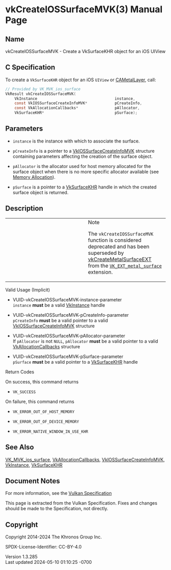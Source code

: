# vkCreateIOSSurfaceMVK(3) Manual Page

## Name

vkCreateIOSSurfaceMVK - Create a VkSurfaceKHR object for an iOS UIView



## <a href="#_c_specification" class="anchor"></a>C Specification

To create a `VkSurfaceKHR` object for an iOS `UIView` or
[CAMetalLayer](https://registry.khronos.org/vulkan/specs/1.3-extensions/man/html/CAMetalLayer.html), call:

``` c
// Provided by VK_MVK_ios_surface
VkResult vkCreateIOSSurfaceMVK(
    VkInstance                                  instance,
    const VkIOSSurfaceCreateInfoMVK*            pCreateInfo,
    const VkAllocationCallbacks*                pAllocator,
    VkSurfaceKHR*                               pSurface);
```

## <a href="#_parameters" class="anchor"></a>Parameters

- `instance` is the instance with which to associate the surface.

- `pCreateInfo` is a pointer to a
  [VkIOSSurfaceCreateInfoMVK](https://registry.khronos.org/vulkan/specs/1.3-extensions/man/html/VkIOSSurfaceCreateInfoMVK.html) structure
  containing parameters affecting the creation of the surface object.

- `pAllocator` is the allocator used for host memory allocated for the
  surface object when there is no more specific allocator available (see
  <a
  href="https://registry.khronos.org/vulkan/specs/1.3-extensions/html/vkspec.html#memory-allocation"
  target="_blank" rel="noopener">Memory Allocation</a>).

- `pSurface` is a pointer to a [VkSurfaceKHR](https://registry.khronos.org/vulkan/specs/1.3-extensions/man/html/VkSurfaceKHR.html) handle
  in which the created surface object is returned.

## <a href="#_description" class="anchor"></a>Description

<table>
<colgroup>
<col style="width: 50%" />
<col style="width: 50%" />
</colgroup>
<tbody>
<tr class="odd">
<td class="icon"><em></em></td>
<td class="content">Note
<p>The <code>vkCreateIOSSurfaceMVK</code> function is considered
deprecated and has been superseded by <a
href="vkCreateMetalSurfaceEXT.html">vkCreateMetalSurfaceEXT</a> from the
<a
href="VK_EXT_metal_surface.html"><code>VK_EXT_metal_surface</code></a>
extension.</p></td>
</tr>
</tbody>
</table>

Valid Usage (Implicit)

- <a href="#VUID-vkCreateIOSSurfaceMVK-instance-parameter"
  id="VUID-vkCreateIOSSurfaceMVK-instance-parameter"></a>
  VUID-vkCreateIOSSurfaceMVK-instance-parameter  
  `instance` **must** be a valid [VkInstance](https://registry.khronos.org/vulkan/specs/1.3-extensions/man/html/VkInstance.html) handle

- <a href="#VUID-vkCreateIOSSurfaceMVK-pCreateInfo-parameter"
  id="VUID-vkCreateIOSSurfaceMVK-pCreateInfo-parameter"></a>
  VUID-vkCreateIOSSurfaceMVK-pCreateInfo-parameter  
  `pCreateInfo` **must** be a valid pointer to a valid
  [VkIOSSurfaceCreateInfoMVK](https://registry.khronos.org/vulkan/specs/1.3-extensions/man/html/VkIOSSurfaceCreateInfoMVK.html) structure

- <a href="#VUID-vkCreateIOSSurfaceMVK-pAllocator-parameter"
  id="VUID-vkCreateIOSSurfaceMVK-pAllocator-parameter"></a>
  VUID-vkCreateIOSSurfaceMVK-pAllocator-parameter  
  If `pAllocator` is not `NULL`, `pAllocator` **must** be a valid
  pointer to a valid [VkAllocationCallbacks](https://registry.khronos.org/vulkan/specs/1.3-extensions/man/html/VkAllocationCallbacks.html)
  structure

- <a href="#VUID-vkCreateIOSSurfaceMVK-pSurface-parameter"
  id="VUID-vkCreateIOSSurfaceMVK-pSurface-parameter"></a>
  VUID-vkCreateIOSSurfaceMVK-pSurface-parameter  
  `pSurface` **must** be a valid pointer to a
  [VkSurfaceKHR](https://registry.khronos.org/vulkan/specs/1.3-extensions/man/html/VkSurfaceKHR.html) handle

Return Codes

On success, this command returns  
- `VK_SUCCESS`

On failure, this command returns  
- `VK_ERROR_OUT_OF_HOST_MEMORY`

- `VK_ERROR_OUT_OF_DEVICE_MEMORY`

- `VK_ERROR_NATIVE_WINDOW_IN_USE_KHR`

## <a href="#_see_also" class="anchor"></a>See Also

[VK_MVK_ios_surface](https://registry.khronos.org/vulkan/specs/1.3-extensions/man/html/VK_MVK_ios_surface.html),
[VkAllocationCallbacks](https://registry.khronos.org/vulkan/specs/1.3-extensions/man/html/VkAllocationCallbacks.html),
[VkIOSSurfaceCreateInfoMVK](https://registry.khronos.org/vulkan/specs/1.3-extensions/man/html/VkIOSSurfaceCreateInfoMVK.html),
[VkInstance](https://registry.khronos.org/vulkan/specs/1.3-extensions/man/html/VkInstance.html), [VkSurfaceKHR](https://registry.khronos.org/vulkan/specs/1.3-extensions/man/html/VkSurfaceKHR.html)

## <a href="#_document_notes" class="anchor"></a>Document Notes

For more information, see the <a
href="https://registry.khronos.org/vulkan/specs/1.3-extensions/html/vkspec.html#vkCreateIOSSurfaceMVK"
target="_blank" rel="noopener">Vulkan Specification</a>

This page is extracted from the Vulkan Specification. Fixes and changes
should be made to the Specification, not directly.

## <a href="#_copyright" class="anchor"></a>Copyright

Copyright 2014-2024 The Khronos Group Inc.

SPDX-License-Identifier: CC-BY-4.0

Version 1.3.285  
Last updated 2024-05-10 01:10:25 -0700
